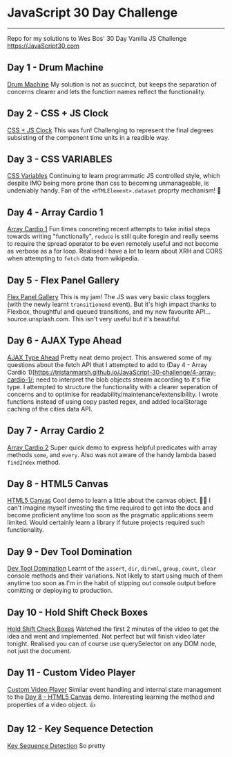 # JavaScript 30 Day Challenge
---
Repo for my solutions to Wes Bos' 30 Day Vanilla JS Challenge https://JavaScript30.com

## Day 1 - Drum Machine
[Drum Machine](https://tristanmarsh.github.io/JavaScript-30-challenge/1-drum-machine/)
My solution is not as succinct, but keeps the separation of concerns clearer and lets the function names reflect the functionality.

## Day 2 - CSS + JS Clock
[CSS + JS Clock](https://tristanmarsh.github.io/JavaScript-30-challenge/2-clock/)
This was fun! Challenging to represent the final degrees subsisting of the component time units in a readible way.

## Day 3 - CSS VARIABLES
[CSS Variables](https://tristanmarsh.github.io/JavaScript-30-challenge/3-css-variables/)
Continuing to learn programmatic JS controlled style, which despite IMO being more prone than css to becoming unmanageable, is undeniably handy. Fan of the `<HTMLElement>.dataset` proprty mechanism! 👏

## Day 4 - Array Cardio 1
[Array Cardio 1](https://tristanmarsh.github.io/JavaScript-30-challenge/4-array-cardio-1/)
Fun times concreting recent attempts to take initial steps towards writing "functionally", `reduce` is still quite foregin and really seems to require the spread operator to be even remotely useful and not become as verbose as a for loop. Realised I have a lot to learn about XRH and CORS when attempting to `fetch` data from wikipedia.

## Day 5 - Flex Panel Gallery
[Flex Panel Gallery](https://tristanmarsh.github.io/JavaScript-30-challenge/5-flex-panel-gallery/)
This is my jam! The JS was very basic class togglers (with the newly learnt `transitionend` event). But it's high impact thanks to Flexbox, thoughtful and queued transitions, and my new favourite API...  source.unsplash.com. This isn't very useful but it's beautiful.

## Day 6 - AJAX Type Ahead
[AJAX Type Ahead](https://tristanmarsh.github.io/JavaScript-30-challenge/6-type-ahead/)
Pretty neat demo project. This answered some of my questions about the fetch API that I attempted to add to (Day 4 - Array Cardio 1)[https://tristanmarsh.github.io/JavaScript-30-challenge/4-array-cardio-1/; need to interpret the blob objects stream according to it's file type. I attempted to structure the functionality with a clearer seperation of concerns and to optimise for readability/maintenance/extensibility. I wrote functions instead of using copy pasted regex, and added localStorage caching of the cities data API.

## Day 7 - Array Cardio 2
[Array Cardio 2](https://tristanmarsh.github.io/JavaScript-30-challenge/7-array-cardio-2/)
Super quick demo to express helpful predicates with array methods `some`, and `every`. Also was not aware of the handy lambda based `findIndex` method.

## Day 8 - HTML5 Canvas
[HTML5 Canvas](https://tristanmarsh.github.io/JavaScript-30-challenge/8-html5-canvas/)
Cool demo to learn a little about the canvas object. 👨‍🎨 I can't imagine myself investing the time required to get into the docs and become proficient anytime too soon as the pragmatic applications seem limited. Would certainly learn a library if future projects required such functionality.

## Day 9 - Dev Tool Domination
[Dev Tool Domination](https://tristanmarsh.github.io/JavaScript-30-challenge/9-dev-tool-domination/)
Learnt of the `assert`, `dir`, `dirxml`, `group`, `count`, `clear` console methods and their variations. Not likely to start using much of them anytime too soon as I'm in the habit of stipping out console output before comitting or deploying to production.

## Day 10 - Hold Shift Check Boxes
[Hold Shift Check Boxes](https://tristanmarsh.github.io/JavaScript-30-challenge/10-hold-shift-check-boxes/)
Watched the first 2 minutes of the video to get the idea and went and implemented. Not perfect but will finish video later tonight. Realised you can of course use querySelector on any DOM node, not just the document.

## Day 11 - Custom Video Player
[Custom Video Player](https://tristanmarsh.github.io/JavaScript-30-challenge/11-custom-video-player/)
Similar event handling and internal state management to the [Day 8 - HTML5 Canvas](https://tristanmarsh.github.io/JavaScript-30-challenge/8-html5-canvas/) demo. Interesting learning the method and properties of a video object. 👍


## Day 12 - Key Sequence Detection
[Key Sequence Detection](https://tristanmarsh.github.io/JavaScript-30-challenge/12-key-sequence-detection/)
So pretty

